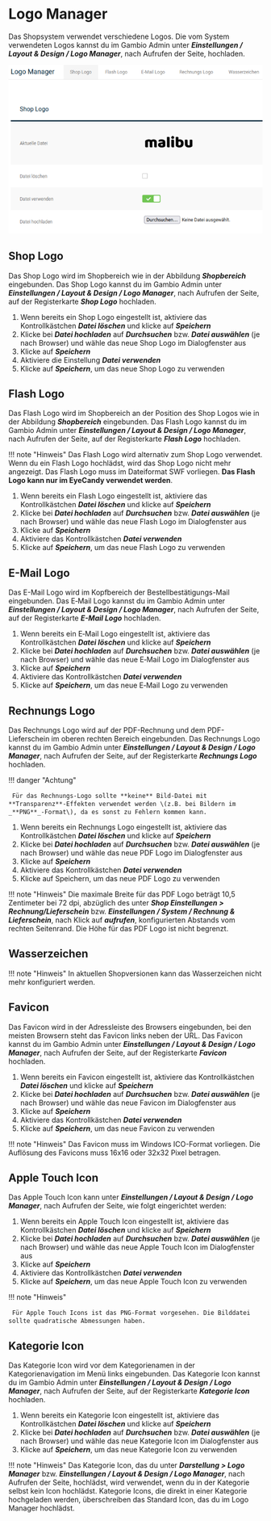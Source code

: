 # Logo Manager

Das Shopsystem verwendet verschiedene Logos. Die vom System verwendeten Logos kannst du im Gambio Admin unter _**Einstellungen / Layout & Design / Logo Manager**_, nach Aufrufen der Seite, hochladen.

![](../Bilder/Inhalte_LogoManager_LogoManager.png "Logo Manager")

## Shop Logo

Das Shop Logo wird im Shopbereich wie in der Abbildung _**Shopbereich**_ eingebunden. Das Shop Logo kannst du im Gambio Admin unter _**Einstellungen / Layout & Design / Logo Manager**_, nach Aufrufen der Seite, auf der Registerkarte _**Shop Logo**_ hochladen.

1.  Wenn bereits ein Shop Logo eingestellt ist, aktiviere das Kontrollkästchen _**Datei löschen**_ und klicke auf _**Speichern**_
2.  Klicke bei _**Datei hochladen**_ auf _**Durchsuchen**_ bzw. _**Datei auswählen**_ \(je nach Browser\) und wähle das neue Shop Logo im Dialogfenster aus
3.  Klicke auf _**Speichern**_
4.  Aktiviere die Einstellung _**Datei verwenden**_
5.  Klicke auf _**Speichern**_, um das neue Shop Logo zu verwenden

## Flash Logo

Das Flash Logo wird im Shopbereich an der Position des Shop Logos wie in der Abbildung _**Shopbereich**_ eingebunden. Das Flash Logo kannst du im Gambio Admin unter _**Einstellungen / Layout & Design / Logo Manager**_, nach Aufrufen der Seite, auf der Registerkarte _**Flash Logo**_ hochladen.

!!! note "Hinweis" 
	 Das Flash Logo wird alternativ zum Shop Logo verwendet. Wenn du ein Flash Logo hochlädst, wird das Shop Logo nicht mehr angezeigt. Das Flash Logo muss im Dateiformat SWF vorliegen. **Das Flash Logo kann nur im EyeCandy verwendet werden**.

1.  Wenn bereits ein Flash Logo eingestellt ist, aktiviere das Kontrollkästchen _**Datei löschen**_ und klicke auf _**Speichern**_
2.  Klicke bei _**Datei hochladen**_ auf _**Durchsuchen**_ bzw. _**Datei auswählen**_ \(je nach Browser\) und wähle das neue Flash Logo im Dialogfenster aus
3.  Klicke auf _**Speichern**_
4.  Aktiviere das Kontrollkästchen _**Datei verwenden**_
5.  Klicke auf _**Speichern**_, um das neue Flash Logo zu verwenden

## E-Mail Logo

Das E-Mail Logo wird im Kopfbereich der Bestellbestätigungs-Mail eingebunden. Das E‑Mail Logo kannst du im Gambio Admin unter _**Einstellungen / Layout & Design / Logo Manager**_, nach Aufrufen der Seite, auf der Registerkarte _**E-Mail Logo**_ hochladen.

1.  Wenn bereits ein E‑Mail Logo eingestellt ist, aktiviere das Kontrollkästchen _**Datei löschen**_ und klicke auf _**Speichern**_
2.  Klicke bei _**Datei hochladen**_ auf _**Durchsuchen**_ bzw. _**Datei auswählen**_ \(je nach Browser\) und wähle das neue E‑Mail Logo im Dialogfenster aus
3.  Klicke auf _**Speichern**_
4.  Aktiviere das Kontrollkästchen _**Datei verwenden**_
5.  Klicke auf _**Speichern**_, um das neue E‑Mail Logo zu verwenden

## Rechnungs Logo

Das Rechnungs Logo wird auf der PDF-Rechnung und dem PDF-Lieferschein im oberen rechten Bereich eingebunden. Das Rechnungs Logo kannst du im Gambio Admin unter _**Einstellungen / Layout & Design / Logo Manager**_, nach Aufrufen der Seite, auf der Registerkarte _**Rechnungs Logo**_ hochladen.

!!! danger "Achtung"

	 Für das Rechnungs-Logo sollte **keine** Bild-Datei mit **Transparenz**-Effekten verwendet werden \(z.B. bei Bildern im _**PNG**_-Format\), da es sonst zu Fehlern kommen kann.

1.  Wenn bereits ein Rechnungs Logo eingestellt ist, aktiviere das Kontrollkästchen _**Datei löschen**_ und klicke auf _**Speichern**_
2.  Klicke bei _**Datei hochladen**_ auf _**Durchsuchen**_ bzw. _**Datei auswählen**_ \(je nach Browser\) und wähle das neue PDF Logo im Dialogfenster aus
3.  Klicke auf _**Speichern**_
4.  Aktiviere das Kontrollkästchen _**Datei verwenden**_
5.  Klicke auf Speichern, um das neue PDF Logo zu verwenden

!!! note "Hinweis" 
	 Die maximale Breite für das PDF Logo beträgt 10,5 Zentimeter bei 72 dpi, abzüglich des unter _**Shop Einstellungen \> Rechnung/Lieferschein**_ bzw. _**Einstellungen / System / Rechnung & Lieferschein**_, nach Klick auf _**aufrufen**_, konfigurierten Abstands vom rechten Seitenrand. Die Höhe für das PDF Logo ist nicht begrenzt.
	 
## Wasserzeichen

!!! note "Hinweis"
	 In aktuellen Shopversionen kann das Wasserzeichen nicht mehr konfiguriert werden.

## Favicon

Das Favicon wird in der Adressleiste des Browsers eingebunden, bei den meisten Browsern steht das Favicon links neben der URL. Das Favicon kannst du im Gambio Admin unter _**Einstellungen / Layout & Design / Logo Manager**_, nach Aufrufen der Seite, auf der Registerkarte _**Favicon**_ hochladen.

1.  Wenn bereits ein Favicon eingestellt ist, aktiviere das Kontrollkästchen _**Datei löschen**_ und klicke auf _**Speichern**_
2.  Klicke bei _**Datei hochladen**_ auf _**Durchsuchen**_ bzw. _**Datei auswählen**_ \(je nach Browser\) und wähle das neue Favicon im Dialogfenster aus
3.  Klicke auf _**Speichern**_
4.  Aktiviere das Kontrollkästchen _**Datei verwenden**_
5.  Klicke auf _**Speichern**_, um das neue Favicon zu verwenden

!!! note "Hinweis" 
	 Das Favicon muss im Windows ICO-Format vorliegen. Die Auflösung des Favicons muss 16x16 oder 32x32 Pixel betragen.
	 
## Apple Touch Icon

Das Apple Touch Icon kann unter _**Einstellungen / Layout & Design / Logo Manager**_, nach Aufrufen der Seite, wie folgt eingerichtet werden:

1.  Wenn bereits ein Apple Touch Icon eingestellt ist, aktiviere das Kontrollkästchen _**Datei löschen**_ und klicke auf _**Speichern**_
2.  Klicke bei _**Datei hochladen**_ auf _**Durchsuchen**_ bzw. _**Datei auswählen**_ \(je nach Browser\) und wähle das neue Apple Touch Icon im Dialogfenster aus
3.  Klicke auf _**Speichern**_
4.  Aktiviere das Kontrollkästchen _**Datei verwenden**_
5.  Klicke auf _**Speichern**_, um das neue Apple Touch Icon zu verwenden

!!! note "Hinweis"

	 Für Apple Touch Icons ist das PNG-Format vorgesehen. Die Bilddatei sollte quadratische Abmessungen haben.
	 
## Kategorie Icon

Das Kategorie Icon wird vor dem Kategorienamen in der Kategorienavigation im Menü links eingebunden. Das Kategorie Icon kannst du im Gambio Admin unter _**Einstellungen / Layout & Design / Logo Manager**_, nach Aufrufen der Seite, auf der Registerkarte _**Kategorie Icon**_ hochladen.

1.  Wenn bereits ein Kategorie Icon eingestellt ist, aktiviere das Kontrollkästchen _**Datei löschen**_ und klicke auf _**Speichern**_
2.  Klicke bei _**Datei hochladen**_ auf _**Durchsuchen**_ bzw. _**Datei auswählen**_ \(je nach Browser\) und wähle das neue Kategorie Icon im Dialogfenster aus
3.  Klicke auf _**Speichern**_, um das neue Kategorie Icon zu verwenden

!!! note "Hinweis" 
	 Das Kategorie Icon, das du unter _**Darstellung \> Logo Manager**_ bzw. _**Einstellungen / Layout & Design / Logo Manager**_, nach Aufrufen der Seite, hochlädst, wird verwendet, wenn du in der Kategorie selbst kein Icon hochlädst. Kategorie Icons, die direkt in einer Kategorie hochgeladen werden, überschreiben das Standard Icon, das du im Logo Manager hochlädst.
	

